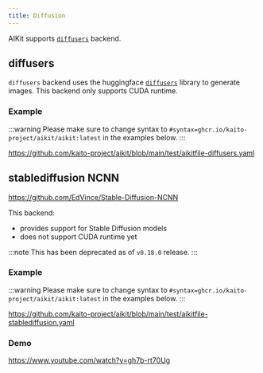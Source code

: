 ```yaml
---
title: Diffusion
---
```


AIKit supports [`diffusers`](#diffusers) backend.

## diffusers

`diffusers` backend uses the huggingface [`diffusers`](https://huggingface.co/docs/diffusers/en/index) library to generate images. This backend only supports CUDA runtime.

### Example

:::warning
Please make sure to change syntax to `#syntax=ghcr.io/kaito-project/aikit/aikit:latest` in the examples below.
:::

https://github.com/kaito-project/aikit/blob/main/test/aikitfile-diffusers.yaml

## stablediffusion NCNN

https://github.com/EdVince/Stable-Diffusion-NCNN

This backend:
- provides support for Stable Diffusion models
- does not support CUDA runtime yet

:::note
This has been deprecated as of `v0.18.0` release.
:::

### Example

:::warning
Please make sure to change syntax to `#syntax=ghcr.io/kaito-project/aikit/aikit:latest` in the examples below.
:::

https://github.com/kaito-project/aikit/blob/main/test/aikitfile-stablediffusion.yaml

### Demo

https://www.youtube.com/watch?v=gh7b-rt70Ug
